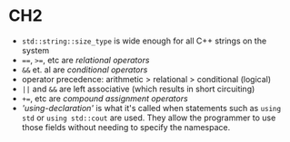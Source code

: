 # CH2

* `std::string::size_type` is wide enough for all C++ strings on the system
* `==`, `>=`, etc are *relational operators*
* `&&` et. al are *conditional operators*
* operator precedence: arithmetic > relational > conditional (logical)
* `||` and `&&` are left associative (which results in short circuiting)
* `+=`, etc are *compound assignment operators*
* *'using-declaration'* is what it's called when statements such as `using std` or `using std::cout` are used. They allow the programmer to use those fields without needing to specify the namespace.
